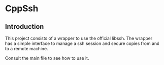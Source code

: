 # CppSsh
## Introduction
This project consists of a wrapper to use the official libssh.
The wrapper has a simple interface to manage a ssh session and secure copies from and to a remote machine.

Consult the main file to see how to use it.
